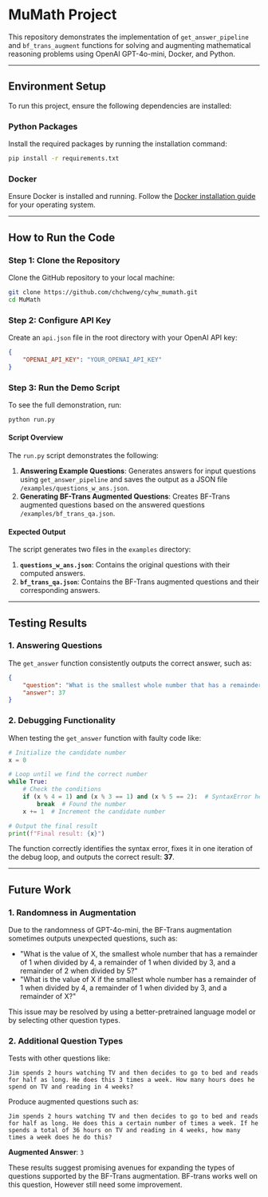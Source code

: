 # MuMath Project

This repository demonstrates the implementation of `get_answer_pipeline` and `bf_trans_augment` functions for solving and augmenting mathematical reasoning problems using OpenAI GPT-4o-mini, Docker, and Python.

---

## Environment Setup

To run this project, ensure the following dependencies are installed:

### **Python Packages**
Install the required packages by running the installation command:
```bash
pip install -r requirements.txt
```

### **Docker**
Ensure Docker is installed and running. Follow the [Docker installation guide](https://docs.docker.com/get-started/) for your operating system.

---

## How to Run the Code

### **Step 1: Clone the Repository**
Clone the GitHub repository to your local machine:
```bash
git clone https://github.com/chchweng/cyhw_mumath.git
cd MuMath
```

### **Step 2: Configure API Key**
Create an `api.json` file in the root directory with your OpenAI API key:

```json
{
    "OPENAI_API_KEY": "YOUR_OPENAI_API_KEY"
}
```

### **Step 3: Run the Demo Script**
To see the full demonstration, run:
```bash
python run.py
```

#### **Script Overview**
The `run.py` script demonstrates the following:

1. **Answering Example Questions**: Generates answers for input questions using `get_answer_pipeline` and saves the output as a JSON file `/examples/questions_w_ans.json`.
2. **Generating BF-Trans Augmented Questions**: Creates BF-Trans augmented questions based on the answered questions `/examples/bf_trans_qa.json`.

#### **Expected Output**
The script generates two files in the `examples` directory:

1. **`questions_w_ans.json`**: Contains the original questions with their computed answers.
2. **`bf_trans_qa.json`**: Contains the BF-Trans augmented questions and their corresponding answers.

---

## Testing Results

### **1. Answering Questions**
The `get_answer` function consistently outputs the correct answer, such as:

```json
{
    "question": "What is the smallest whole number that has a remainder of 1 when divided by 4, a remainder of 1 when divided by 3, and a remainder of 2 when divided by 5?",
    "answer": 37
}
```

### **2. Debugging Functionality**
When testing the `get_answer` function with faulty code like:

```python
# Initialize the candidate number
x = 0

# Loop until we find the correct number
while True:
    # Check the conditions
    if (x % 4 = 1) and (x % 3 == 1) and (x % 5 == 2):  # SyntaxError here
        break  # Found the number
    x += 1  # Increment the candidate number

# Output the final result
print(f"Final result: {x}")
```

The function correctly identifies the syntax error, fixes it in one iteration of the debug loop, and outputs the correct result: **37**.

---

## Future Work

### **1. Randomness in Augmentation**
Due to the randomness of GPT-4o-mini, the BF-Trans augmentation sometimes outputs unexpected questions, such as:

- "What is the value of X, the smallest whole number that has a remainder of 1 when divided by 4, a remainder of 1 when divided by 3, and a remainder of 2 when divided by 5?"
- "What is the value of X if the smallest whole number has a remainder of 1 when divided by 4, a remainder of 1 when divided by 3, and a remainder of X?"

This issue may be resolved by using a better-pretrained language model or by selecting other question types.

### **2. Additional Question Types**
Tests with other questions like:

```
Jim spends 2 hours watching TV and then decides to go to bed and reads for half as long. He does this 3 times a week. How many hours does he spend on TV and reading in 4 weeks?
```

Produce augmented questions such as:

```
Jim spends 2 hours watching TV and then decides to go to bed and reads for half as long. He does this a certain number of times a week. If he spends a total of 36 hours on TV and reading in 4 weeks, how many times a week does he do this?
```

**Augmented Answer**: `3`

These results suggest promising avenues for expanding the types of questions supported by the BF-Trans augmentation.
BF-trans works well on this question, However still need some improvement. 


